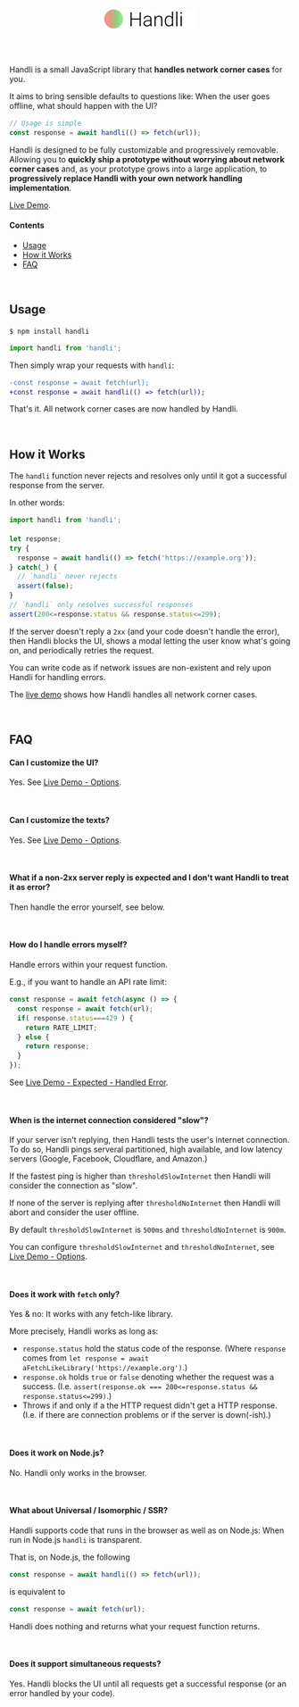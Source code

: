 <br/>
<p align="center">
<a href="/../../#readme">
<img src="https://github.com/brillout/handli/raw/master/logo.svg?sanitize=true" height="34" alt="Handli"/>
</a>
</p>
<br/>
<br/>

Handli is a small JavaScript library that **handles network corner cases** for you.

It aims to bring sensible defaults to questions like:
When the user goes offline, what should happen with the UI?

~~~js
// Usage is simple
const response = await handli(() => fetch(url));
~~~

Handli is designed to be fully customizable
and progressively removable.
Allowing you to
**quickly ship a prototype without worrying about network corner cases**
and, as your prototype grows into a large application,
to **progressively replace Handli with your own network handling implementation**.

[Live Demo](https://brillout.github.com/handli).

#### Contents

- [Usage](#usage)
- [How it Works](#how-it-works)
- [FAQ](#faq)

<br/>

## Usage

~~~shell
$ npm install handli
~~~
~~~js
import handli from 'handli';
~~~

Then simply wrap your requests with `handli`:

~~~diff
-const response = await fetch(url);
+const response = await handli(() => fetch(url));
~~~

That's it.
All network corner cases are now handled by Handli.

<br/>

## How it Works

The `handli` function never rejects and resolves only until it got a successful response from the server.

In other words:

~~~js
import handli from 'handli';

let response;
try {
  response = await handli(() => fetch('https://example.org'));
} catch(_) {
  // `handli` never rejects
  assert(false);
}
// `handli` only resolves successful responses
assert(200<=response.status && response.status<=299);
~~~

If the server doesn't reply a `2xx` (and your code doesn't handle the error),
then Handli blocks the UI,
shows a modal letting the user know what's going on,
and periodically retries the request.

You can write code as if network issues are non-existent
and rely upon Handli for handling errors.

The [live demo](https://brillout.github.com/handli)
shows how Handli handles all
network corner cases.

<br/>

## FAQ

#### Can I customize the UI?

Yes.
See [Live Demo - Options](https://brillout.github.com/handli#options).

<br/>

#### Can I customize the texts?

Yes.
See [Live Demo - Options](https://brillout.github.com/handli#options).

<br/>

#### What if a non-2xx server reply is expected and I don't want Handli to treat it as error?

Then handle the error yourself,
see below.

<br/>

#### How do I handle errors myself?

Handle errors within your request function.

E.g., if you want to handle an API rate limit:
~~~js
const response = await fetch(async () => {
  const response = await fetch(url);
  if( response.status===429 ) {
    return RATE_LIMIT;
  } else {
    return response;
  }
});
~~~

See [Live Demo - Expected - Handled Error](https://brillout.github.com/handli#handled-error).

<br/>

#### When is the internet connection considered "slow"?

If your server isn't replying,
then Handli tests the user's internet connection.
To do so, Handli pings serveral
partitioned, high available, and low latency servers
(Google,
Facebook,
Cloudflare, and
Amazon.)

If the fastest ping is higher than `thresholdSlowInternet` then
Handli will consider the connection as "slow".

If none of the server is replying after `thresholdNoInternet` then Handli
will abort and consider the user offline.

By default `thresholdSlowInternet` is `500ms` and `thresholdNoInternet` is `900m`.

You can configure `thresholdSlowInternet` and `thresholdNoInternet`,
see [Live Demo - Options](https://brillout.github.com/handli#options).

<br/>

#### Does it work with `fetch` only?

Yes & no: It works with any fetch-like library.

More precisely, Handli works as long as:
 - `response.status` hold the status code of the response.
   (Where `response` comes from `let response = await aFetchLikeLibrary('https://example.org')`.)
 - `response.ok` holds `true` or `false` denoting whether the request was a success.
   (I.e. `assert(response.ok === 200<=response.status && response.status<=299)`.)
 - Throws if and only if a the HTTP request didn't get a HTTP response.
   (I.e. if there are connection problems or if the server is down(-ish).)

<br/>

#### Does it work on Node.js?

No. Handli only works in the browser.

<br/>

#### What about Universal / Isomorphic / SSR?

Handli supports code that runs in the browser as well as on Node.js:
When run in Node.js `handli` is transparent.

That is, on Node.js, the following

~~~js
const response = await handli(() => fetch(url));
~~~

is equivalent to

~~~js
const response = await fetch(url);
~~~

Handli does nothing and returns what your request function returns.

<br/>

#### Does it support simultaneous requests?

Yes.
Handli blocks the UI until
all requests get a successful response
(or an error handled by your code).
